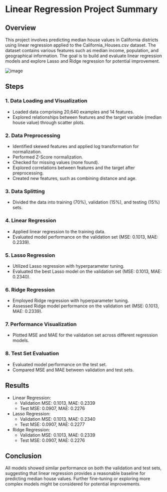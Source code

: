 # Linear Regression Project Summary

## Overview
This project involves predicting median house values in California districts using linear regression applied to the California_Houses.csv dataset. The dataset contains various features such as median income, population, and geographical information. The goal is to build and evaluate linear regression models and explore Lasso and Ridge regression for potential improvement.

![image](https://github.com/SaadElDine/House-Price-Prediction-Gradient-Descent/assets/113860522/91a1853e-e9e6-4182-852a-a7feb2b8d7f2)


## Steps

### 1. Data Loading and Visualization
- Loaded data comprising 20,640 examples and 14 features.
- Explored relationships between features and the target variable (median house value) through scatter plots.

### 2. Data Preprocessing
- Identified skewed features and applied log transformation for normalization.
- Performed Z-Score normalization.
- Checked for missing values (none found).
- Explored correlations between features and the target after preprocessing.
- Created new features, such as combining distance and age.

### 3. Data Splitting
- Divided the data into training (70%), validation (15%), and testing (15%) sets.

### 4. Linear Regression
- Applied linear regression to the training data.
- Evaluated model performance on the validation set (MSE: 0.1013, MAE: 0.2339).

### 5. Lasso Regression
- Utilized Lasso regression with hyperparameter tuning.
- Evaluated the best Lasso model on the validation set (MSE: 0.1013, MAE: 0.2340).

### 6. Ridge Regression
- Employed Ridge regression with hyperparameter tuning.
- Assessed Ridge model performance on the validation set (MSE: 0.1013, MAE: 0.2339).

### 7. Performance Visualization
- Plotted MSE and MAE for the validation set across different regression models.

### 8. Test Set Evaluation
- Evaluated model performance on the test set.
- Compared MSE and MAE between validation and test sets.

## Results
- Linear Regression:
  - Validation MSE: 0.1013, MAE: 0.2339
  - Test MSE: 0.0907, MAE: 0.2276
- Lasso Regression:
  - Validation MSE: 0.1013, MAE: 0.2340
  - Test MSE: 0.0907, MAE: 0.2277
- Ridge Regression:
  - Validation MSE: 0.1013, MAE: 0.2339
  - Test MSE: 0.0907, MAE: 0.2276

## Conclusion
All models showed similar performance on both the validation and test sets, suggesting that linear regression provides a reasonable baseline for predicting median house values. Further fine-tuning or exploring more complex models might be considered for potential improvements.
